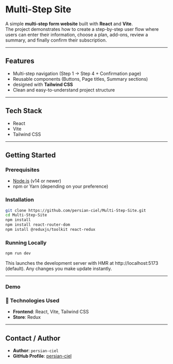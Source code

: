 # Multi-Step Site

A simple **multi-step form website** built with **React** and **Vite**.  
The project demonstrates how to create a step-by-step user flow where users can enter their information, choose a plan, add-ons, review a summary, and finally confirm their subscription.

---

## Features

- Multi-step navigation (Step 1 → Step 4 + Confirmation page)
- Reusable components (Buttons, Page titles, Summary sections)
- designed with **Tailwind CSS**
- Clean and easy-to-understand project structure

---

## Tech Stack

- React
- Vite
- Tailwind CSS

---

## Getting Started

### Prerequisites

- [Node.js](https://nodejs.org/) (v14 or newer)
- npm or Yarn (depending on your preference)

### Installation

```bash
git clone https://github.com/persian-ciel/Multi-Step-Site.git
cd Multi-Step-Site
npm install
npm install react-router-dom
npm istall @reduxjs/toolkit react-redux
```

### Running Locally

```bash
npm run dev
```

This launches the development server with HMR at http://localhost:5173 (default). Any changes you make update instantly.

---

### Demo

### 🧰 Technologies Used

- **Frontend**: React, Vite, Tailwind CSS
- **Store**: Redux

---

## Contact / Author

- **Author**: `persian-ciel`
- **GitHub Profile**: [persian-ciel](https://github.com/persian-ciel)
